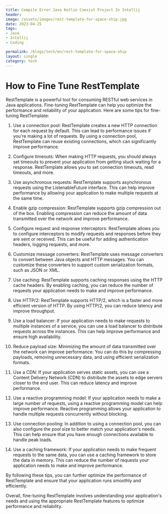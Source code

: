 ```yaml
---
title: Compile Error Java Kotlin Coexist Project In Intellij
header:
image: /assets/images/rest-template-for-space-ship.jpg
date: 2023-04-25
tags:
- Java
- Intellij
- Coding

permalink: /blogs/tech/en/rest-template-for-space-ship
layout: single
category: tech
---
```



# How to Fine Tune RestTemplate

RestTemplate is a powerful tool for consuming RESTful web services in Java applications. Fine-tuning RestTemplate can help you optimize the performance and reliability of your application. Here are some tips for fine-tuning RestTemplate:

1. Use a connection pool: RestTemplate creates a new HTTP connection for each request by default. This can lead to performance issues if you're making a lot of requests. By using a connection pool, RestTemplate can reuse existing connections, which can significantly improve performance.

2. Configure timeouts: When making HTTP requests, you should always set timeouts to prevent your application from getting stuck waiting for a response. RestTemplate allows you to set connection timeouts, read timeouts, and more.

3. Use asynchronous requests: RestTemplate supports asynchronous requests using the ListenableFuture interface. This can help improve performance by allowing your application to make multiple requests at the same time.

4. Enable gzip compression: RestTemplate supports gzip compression out of the box. Enabling compression can reduce the amount of data transmitted over the network and improve performance.

5. Configure request and response interceptors: RestTemplate allows you to configure interceptors to modify requests and responses before they are sent or received. This can be useful for adding authentication headers, logging requests, and more.

6. Customize message converters: RestTemplate uses message converters to convert between Java objects and HTTP messages. You can customize these converters to support custom serialization formats, such as JSON or XML.

7. Use caching: RestTemplate supports caching responses using the HTTP cache headers. By enabling caching, you can reduce the number of requests your application needs to make and improve performance.

8. Use HTTP/2: RestTemplate supports HTTP/2, which is a faster and more efficient version of HTTP. By using HTTP/2, you can reduce latency and improve throughput.

9. Use a load balancer: If your application needs to make requests to multiple instances of a service, you can use a load balancer to distribute requests across the instances. This can help improve performance and ensure high availability.

10. Reduce payload size: Minimizing the amount of data transmitted over the network can improve performance. You can do this by compressing payloads, removing unnecessary data, and using efficient serialization formats.

11. Use a CDN: If your application serves static assets, you can use a Content Delivery Network (CDN) to distribute the assets to edge servers closer to the end user. This can reduce latency and improve performance.

12. Use a reactive programming model: If your application needs to make a large number of requests, using a reactive programming model can help improve performance. Reactive programming allows your application to handle multiple requests concurrently without blocking.

13. Use connection pooling: In addition to using a connection pool, you can also configure the pool size to better match your application's needs. This can help ensure that you have enough connections available to handle peak loads.

14. Use a caching framework: If your application needs to make frequent requests to the same data, you can use a caching framework to store the data in memory. This can reduce the number of requests your application needs to make and improve performance.

By following these tips, you can further optimize the performance of RestTemplate and ensure that your application runs smoothly and efficiently.

Overall, fine-tuning RestTemplate involves understanding your application's needs and using the appropriate RestTemplate features to optimize performance and reliability.

